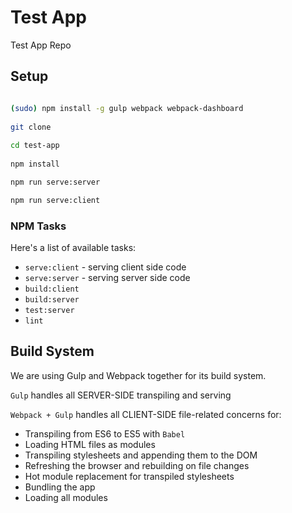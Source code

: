 # Test App
Test App Repo

## Setup

```bash 

(sudo) npm install -g gulp webpack webpack-dashboard
  
git clone
    
cd test-app
  
npm install

npm run serve:server

npm run serve:client

``` 

### NPM Tasks
Here's a list of available tasks:

* `serve:client` - serving client side code
* `serve:server` - serving server side code
* `build:client` 
* `build:server`
* `test:server`
* `lint`
  
## Build System
We are using Gulp and Webpack together for its build system.

`Gulp` handles all SERVER-SIDE  transpiling and serving

`Webpack + Gulp` handles all CLIENT-SIDE  file-related concerns for:

* Transpiling from ES6 to ES5 with `Babel`
* Loading HTML files as modules
* Transpiling stylesheets and appending them to the DOM
* Refreshing the browser and rebuilding on file changes
* Hot module replacement for transpiled stylesheets
* Bundling the app
* Loading all modules

